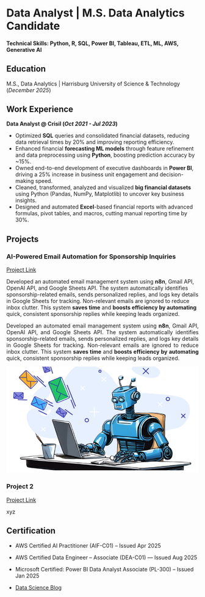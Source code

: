 # Data Analyst | M.S. Data Analytics Candidate

#### Technical Skills: Python, R, SQL, Power BI, Tableau, ETL, ML, AWS, Generative AI

## Education							       		
M.S., Data Analytics	| Harrisburg University of Science & Technology (_December 2025_)	 			        		

## Work Experience
**Data Analyst @ Crisil (_Oct 2021 - Jul 2023_)**   
- Optimized **SQL** queries and consolidated financial datasets, reducing data retrieval times by 20% and improving reporting efficiency.
- Enhanced financial **forecasting ML models** through feature refinement and data preprocessing using **Python**, boosting prediction accuracy by ~15%.
- Owned end-to-end development of executive dashboards in **Power BI**, driving a 25% increase in business unit engagement and decision-making speed.
- Cleaned, transformed, analyzed and visualized **big financial datasets** using Python (Pandas, NumPy, Matplotlib) to uncover key business insights.
- Designed and automated **Excel**-based financial reports with advanced formulas, pivot tables, and macros, cutting manual reporting time by 30%.

## Projects
### AI-Powered Email Automation for Sponsorship Inquiries
[Project Link](https://github.com/darshika1994/action-enabled-ai)

Developed an automated email management system using **n8n**, Gmail API, OpenAI API, and Google Sheets API. The system automatically identifies sponsorship-related emails, sends personalized replies, and logs key details in Google Sheets for tracking. Non-relevant emails are ignored to reduce inbox clutter. This system **saves time** and **boosts efficiency by automating** quick, consistent sponsorship replies while keeping leads organized.

<p align="justify">
Developed an automated email management system using <b>n8n</b>, Gmail API, OpenAI API, and Google Sheets API. The system automatically identifies sponsorship-related emails, sends personalized replies, and logs key details in Google Sheets for tracking. Non-relevant emails are ignored to reduce inbox clutter. This system <b>saves time</b> and <b>boosts efficiency by automating</b> quick, consistent sponsorship replies while keeping leads organized.
</p>


![EEG Band Discovery](/assets/img/EmailAutomation.png)

### Project 2
[Project Link](https://github.com/darshika1994/action-enabled-ai)

xyz



## Certification
- AWS Certified AI Practitioner (AIF-C01) – Issued Apr 2025
- AWS Certified Data Engineer – Associate (DEA-C01) — Issued Aug 2025
- Microsoft Certified: Power BI Data Analyst Associate (PL-300) – Issued Jan 2025 

- [Data Science Blog](https://vermadarshika1994.medium.com/)
